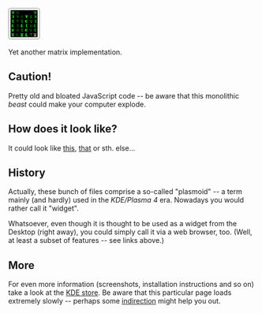 ![Matrix](icons/matrix_64x64.png?raw=true "Matrix")

Yet another matrix implementation.

## Caution!

Pretty old and bloated JavaScript code -- be aware that this monolithic
_beast_ could make your computer explode.

## How does it look like?

It could look like
[this](http://sangerardo.de/beasts/matrix/contents/code/main.html?effect_3d=true),
[that](http://sangerardo.de/beasts/matrix/contents/code/main.html) or
sth. else...

## History

Actually, these bunch of files comprise a so-called "plasmoid" -- a
term mainly (and hardly) used in the _KDE/Plasma 4_ era. Nowadays you
would rather call it "widget".

Whatsoever, even though it is thought to be used as a widget from the
Desktop (right away), you could simply call it via a web browser, too.
(Well, at least a subset of features -- see links above.)

## More

For even more information (screenshots, installation instructions and
so on) take a look at the [KDE store](https://store.kde.org/p/1002159/).
Be aware that this particular page loads extremely slowly -- perhaps some
[indirection](https://store.kde.org/browse/cat/106/page/20/ord/rating/)
might help you out.
